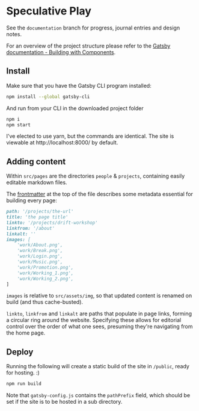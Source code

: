 # Speculative Play
See the `documentation` branch for progress, journal entries and design notes.

For an overview of the project structure please refer to the [Gatsby documentation - Building with Components](https://www.gatsbyjs.org/docs/building-with-components/).

## Install

Make sure that you have the Gatsby CLI program installed:
```sh
npm install --global gatsby-cli
```

And run from your CLI in the downloaded project folder
```sh
npm i
npm start
```
I've elected to use yarn, but the commands are identical. The site is viewable at http://localhost:8000/ by default.

## Adding content
Within `src/pages` are the directories `people` & `projects`, containing easily editable markdown files.

The [frontmatter](https://github.com/cuttlebelle/website/blob/master/content/documentation/what-is-frontmatter.md) at the top of the file describes some metadata essential for building every page:

```md
path: '/projects/the-url'
title: 'the page title'
linkto: '/projects/drift-workshop'
linkfrom: '/about'
linkalt: ''
images: [
	'work/About.png',
	'work/Break.png',
	'work/Login.png',
	'work/Music.png',
	'work/Promotion.png',
	'work/Working_1.png',
	'work/Working_2.png',
]
```

`images` is relative to `src/assets/img`, so that updated content is renamed on build (and thus cache-busted).


`linkto`, `linkfrom` and `linkalt` are paths that populate in page links, forming a circular ring around the website. Specifying these allows for editorial control over the order of what one sees, presuming they're navigating from the home page.

## Deploy

Running the following will create a static build of the site in `/public`, ready for hosting. :)

```sh
npm run build
```

Note that `gatsby-config.js` contains the `pathPrefix` field, which should be set if the site is to be hosted in a sub directory.
